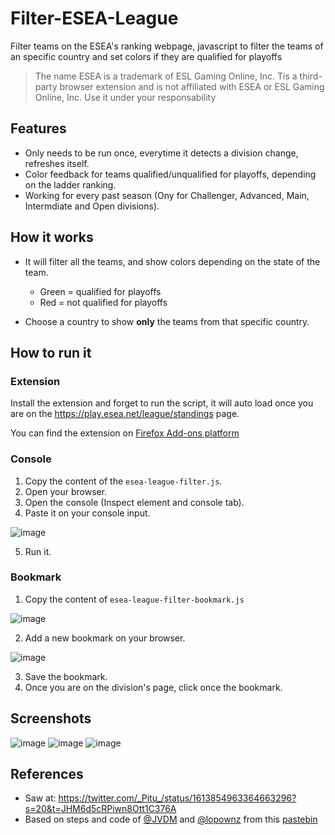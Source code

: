# Filter-ESEA-League
Filter teams on the ESEA's ranking webpage, javascript to filter the teams of an specific country and set colors if they are qualified for playoffs

>The name ESEA is a trademark of ESL Gaming Online, Inc. 
>Tis a third-party browser extension and is not affiliated with ESEA or ESL Gaming Online, Inc.
>Use it under your responsability

## Features
* Only needs to be run once, everytime it detects a division change, refreshes itself.
* Color feedback for teams qualified/unqualified for playoffs, depending on the ladder ranking.
* Working for every past season (Ony for Challenger, Advanced, Main, Intermdiate and Open divisions).

## How it works
* It will filter all the teams, and show colors depending on the state of the team.

  * Green = qualified for playoffs
  * Red = not qualified for playoffs
* Choose a country to show **only** the teams from that specific country.

## How to run it
### Extension
Install the extension and forget to run the script, it will auto load once you are on the https://play.esea.net/league/standings page.

You can find the extension on [Firefox Add-ons platform](https://addons.mozilla.org/firefox/addon/esea-filter/)

### Console
1. Copy the content of the `esea-league-filter.js`.
2. Open your browser.
3. Open the console (Inspect element and console tab).
4. Paste it on your console input.

![image](https://user-images.githubusercontent.com/11246294/213602665-964eeee2-c799-4844-851e-0f23b59d1aad.png)

5. Run it.

### Bookmark
1. Copy the content of `esea-league-filter-bookmark.js`

![image](https://user-images.githubusercontent.com/11246294/213602085-f5baddac-8b9d-43e3-9957-7b5e7b858286.png)

2. Add a new bookmark on your browser.

![image](https://user-images.githubusercontent.com/11246294/213602168-8d0799b7-8d2f-4fb4-bf79-a28e83aee245.png)

3. Save the bookmark.
4. Once you are on the division's page, click once the bookmark.

## Screenshots
![image](https://user-images.githubusercontent.com/11246294/213807434-18a6cc9c-cda5-40a8-b3dc-394c40e36e9e.png)
![image](https://user-images.githubusercontent.com/11246294/213807480-18cd391a-09b6-4cff-a68f-f3715bbbd4c9.png)
![image](https://user-images.githubusercontent.com/11246294/213807509-505c72e8-bc11-41e4-8827-de4c447fa6c5.png)

## References
* Saw at: https://twitter.com/_Pitu_/status/1613854963364663296?s=20&t=JHM6d5cRPiwn8Ott1C376A
* Based on steps and code of [@JVDM](https://twitter.com/JVDM__) and [@lopownz](https://twitter.com/lopownz) from this [pastebin](https://pastebin.com/KZjS167p)
